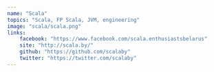 ```yaml
---
name: "Scala"
topics: "Scala, FP Scala, JVM, engineering"
image: "scala/scala.png"
links: 
    facebook: "https://www.facebook.com/scala.enthusiastsbelarus"
    site: "http://scala.by/"
    github: "https://github.com/scalaby"
    twitter: "https://twitter.com/scalaby"
---
```

